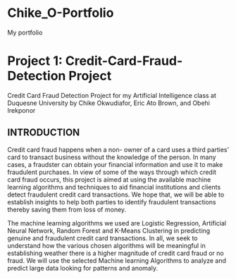 # Chike_O-Portfolio
My portfolio
# Project 1:  Credit-Card-Fraud-Detection Project 
Credit Card Fraud Detection Project for my Artificial Intelligence class at Duquesne University by Chike Okwudiafor, Eric Ato Brown, and Obehi Irekponor

## INTRODUCTION
Credit card fraud happens when a non- owner of a card uses a third parties’ card to transact business without
the knowledge of the person. In many cases, a fraudster can obtain your financial information and use it to
make fraudulent purchases. In view of some of the ways through which credit card fraud occurs, this project is aimed at using the
available machine learning algorithms and techniques to aid financial institutions and clients detect fraudulent
credit card transactions. We hope that, we will be able to establish insights to help both parties to identify
fraudulent transactions thereby saving them from loss of money.

The machine learning algorithms we used are Logistic Regression, Artificial Neural Network, Random
Forest and K-Means Clustering in predicting genuine and fraudulent credit card transactions. In all, we seek
to understand how the various chosen algorithms will be meaningful in establishing weather there is a
higher magnitude of credit card fraud or no fraud. We will use the selected Machine learning Algorithms
to analyze and predict large data looking for patterns and anomaly.
